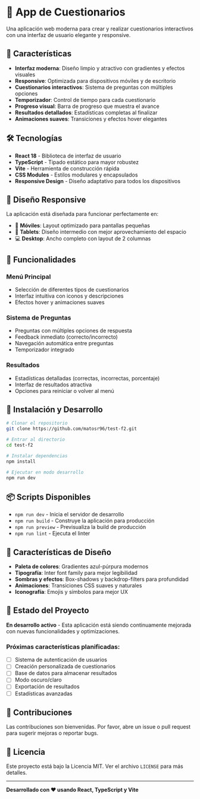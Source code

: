 # 📝 App de Cuestionarios

Una aplicación web moderna para crear y realizar cuestionarios interactivos con una interfaz de usuario elegante y responsive.

## 🚀 Características

- **Interfaz moderna**: Diseño limpio y atractivo con gradientes y efectos visuales
- **Responsive**: Optimizada para dispositivos móviles y de escritorio
- **Cuestionarios interactivos**: Sistema de preguntas con múltiples opciones
- **Temporizador**: Control de tiempo para cada cuestionario
- **Progreso visual**: Barra de progreso que muestra el avance
- **Resultados detallados**: Estadísticas completas al finalizar
- **Animaciones suaves**: Transiciones y efectos hover elegantes

## 🛠️ Tecnologías

- **React 18** - Biblioteca de interfaz de usuario
- **TypeScript** - Tipado estático para mayor robustez
- **Vite** - Herramienta de construcción rápida
- **CSS Modules** - Estilos modulares y encapsulados
- **Responsive Design** - Diseño adaptativo para todos los dispositivos

## 📱 Diseño Responsive

La aplicación está diseñada para funcionar perfectamente en:
- 📱 **Móviles**: Layout optimizado para pantallas pequeñas
- 📱 **Tablets**: Diseño intermedio con mejor aprovechamiento del espacio
- 💻 **Desktop**: Ancho completo con layout de 2 columnas

## 🎯 Funcionalidades

### Menú Principal
- Selección de diferentes tipos de cuestionarios
- Interfaz intuitiva con iconos y descripciones
- Efectos hover y animaciones suaves

### Sistema de Preguntas
- Preguntas con múltiples opciones de respuesta
- Feedback inmediato (correcto/incorrecto)
- Navegación automática entre preguntas
- Temporizador integrado

### Resultados
- Estadísticas detalladas (correctas, incorrectas, porcentaje)
- Interfaz de resultados atractiva
- Opciones para reiniciar o volver al menú

## 🔧 Instalación y Desarrollo

```bash
# Clonar el repositorio
git clone https://github.com/matosr96/test-f2.git

# Entrar al directorio
cd test-f2

# Instalar dependencias
npm install

# Ejecutar en modo desarrollo
npm run dev
```

## 📦 Scripts Disponibles

- `npm run dev` - Inicia el servidor de desarrollo
- `npm run build` - Construye la aplicación para producción
- `npm run preview` - Previsualiza la build de producción
- `npm run lint` - Ejecuta el linter

## 🎨 Características de Diseño

- **Paleta de colores**: Gradientes azul-púrpura modernos
- **Tipografía**: Inter font family para mejor legibilidad
- **Sombras y efectos**: Box-shadows y backdrop-filters para profundidad
- **Animaciones**: Transiciones CSS suaves y naturales
- **Iconografía**: Emojis y símbolos para mejor UX

## 🚧 Estado del Proyecto

**En desarrollo activo** - Esta aplicación está siendo continuamente mejorada con nuevas funcionalidades y optimizaciones.

### Próximas características planificadas:
- [ ] Sistema de autenticación de usuarios
- [ ] Creación personalizada de cuestionarios
- [ ] Base de datos para almacenar resultados
- [ ] Modo oscuro/claro
- [ ] Exportación de resultados
- [ ] Estadísticas avanzadas

## 🤝 Contribuciones

Las contribuciones son bienvenidas. Por favor, abre un issue o pull request para sugerir mejoras o reportar bugs.

## 📄 Licencia

Este proyecto está bajo la Licencia MIT. Ver el archivo `LICENSE` para más detalles.

---

**Desarrollado con ❤️ usando React, TypeScript y Vite**
